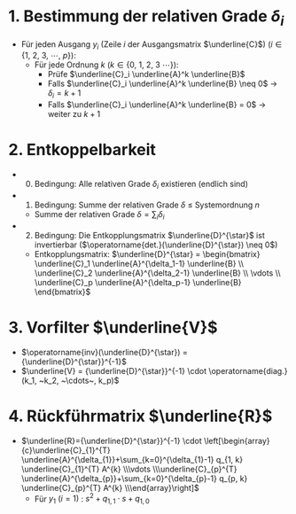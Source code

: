 # 1. Bestimmung der relativen Grade $\delta_i$ 
- Für jeden Ausgang $y_i$ (Zeile $i$ der Ausgangsmatrix $\underline{C}$) ($i \in \{1, ~2, ~3, ~\cdots,~ p\}$): 
	- Für jede Ordnung $k$ ($k \in \{0, ~1, ~2, ~3 ~\cdots\}$): 
		- Prüfe $\underline{C}_i \underline{A}^k \underline{B}$ 
		- Falls $\underline{C}_i \underline{A}^k \underline{B} \neq 0$ → $\delta_i = k+1$ 
		- Falls $\underline{C}_i \underline{A}^k \underline{B} = 0$ → weiter zu $k+1$ 


# 2. Entkoppelbarkeit 
- 0. Bedingung: Alle relativen Grade $\delta_i$ existieren (endlich sind) 
- 1. Bedingung: Summe der relativen Grade $\delta$  ≤ Systemordnung $n$ 
	- Summe der relativen Grade $\delta = \sum_{i}\delta_i$ 
- 2. Bedingung: Die Entkopplungsmatrix $\underline{D}^{\star}$ ist invertierbar ($\operatorname{det.}(\underline{D}^{\star}) \neq 0$) 
	- Entkopplungsmatrix: $\underline{D}^{\star} = \begin{bmatrix} \underline{C}_1 \underline{A}^{\delta_1-1} \underline{B} \\ \underline{C}_2 \underline{A}^{\delta_2-1} \underline{B} \\ \vdots \\ \underline{C}_p \underline{A}^{\delta_p-1} \underline{B} \end{bmatrix}$ 


# 3. Vorfilter $\underline{V}$ 
 - $\operatorname{inv}(\underline{D}^{\star}) = {\underline{D}^{\star}}^{-1}$ 
- $\underline{V} = {\underline{D}^{\star}}^{-1} \cdot \operatorname{diag.}(k_1, ~k_2, ~\cdots~, k_p)$ 


# 4. Rückführmatrix $\underline{R}$ 
- $\underline{R}={\underline{D}^{\star}}^{-1} \cdot \left[\begin{array}{c}\underline{C}_{1}^{T} \underline{A}^{\delta_{1}}+\sum_{k=0}^{\delta_{1}-1} q_{1, k} \underline{C}_{1}^{T} A^{k} \\\vdots \\\underline{C}_{p}^{T} \underline{A}^{\delta_{p}}+\sum_{k=0}^{\delta_{p}-1} q_{p, k} \underline{C}_{p}^{T} A^{k} \\\end{array}\right]$ 
	- Für $y_1 ~(i=1)$ : $s^{2} + q_{1,1}\cdot s + q_{1,0}$ 

